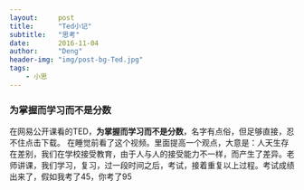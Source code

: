 ```yaml
---
layout:     post
title:      "Ted小记"
subtitle:   "思考"
date:       2016-11-04
author:     "Deng"
header-img: "img/post-bg-Ted.jpg"
tags:
    - 小思
---
```

### 为掌握而学习而不是分数 ###

在网易公开课看的TED，**为掌握而学习而不是分数**，名字有点俗，但足够直接，忍不住点击下载。
在睡觉前看了这个视频。里面提高一个观点，大意是：人天生存在差别，我们在学校接受教育，由于人与人的接受能力不一样，而产生了差异。老师讲课，我们学习，复习，过一段时间之后，考试，接着重复以上过程。考试成绩出来了，假如我考了45，你考了95